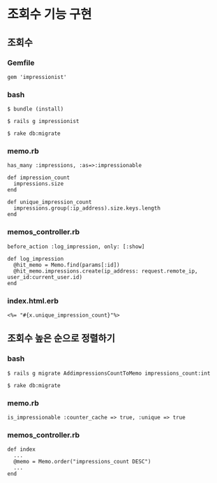 # 조회수 기능 구현

## 조회수

### Gemfile
~~~
gem 'impressionist'
~~~

### bash
~~~
$ bundle (install)
~~~
~~~
$ rails g impressionist
~~~
~~~
$ rake db:migrate
~~~

### memo.rb
~~~
has_many :impressions, :as=>:impressionable
~~~
~~~
def impression_count
  impressions.size
end
~~~
~~~
def unique_impression_count
  impressions.group(:ip_address).size.keys.length
end
~~~

### memos_controller.rb
~~~
before_action :log_impression, only: [:show]
~~~
~~~
def log_impression
  @hit_memo = Memo.find(params[:id])
  @hit_memo.impressions.create(ip_address: request.remote_ip, user_id:current_user.id)
end
~~~

### index.html.erb
~~~
<%= "#{x.unique_impression_count}"%>
~~~

## 조회수 높은 순으로 정렬하기

### bash
~~~
$ rails g migrate AddimpressionsCountToMemo impressions_count:int
~~~
~~~
$ rake db:migrate
~~~

### memo.rb
~~~
is_impressionable :counter_cache => true, :unique => true
~~~

### memos_controller.rb
~~~
def index
  ...
  @memo = Memo.order("impressions_count DESC")
  ...
end
~~~